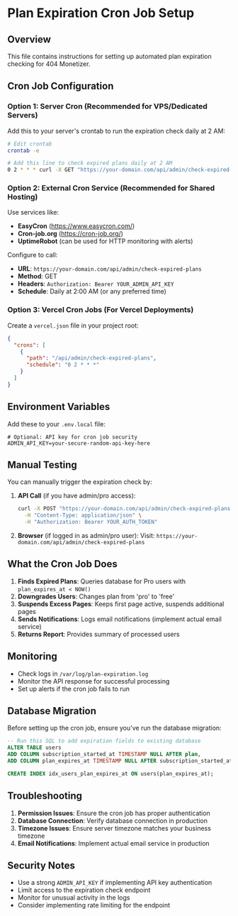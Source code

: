 # Plan Expiration Cron Job Setup

## Overview
This file contains instructions for setting up automated plan expiration checking for 404 Monetizer.

## Cron Job Configuration

### Option 1: Server Cron (Recommended for VPS/Dedicated Servers)

Add this to your server's crontab to run the expiration check daily at 2 AM:

```bash
# Edit crontab
crontab -e

# Add this line to check expired plans daily at 2 AM
0 2 * * * curl -X GET "https://your-domain.com/api/admin/check-expired-plans" -H "Authorization: Bearer YOUR_ADMIN_API_KEY" >> /var/log/plan-expiration.log 2>&1
```

### Option 2: External Cron Service (Recommended for Shared Hosting)

Use services like:
- **EasyCron** (https://www.easycron.com/)
- **Cron-job.org** (https://cron-job.org/)
- **UptimeRobot** (can be used for HTTP monitoring with alerts)

Configure to call:
- **URL**: `https://your-domain.com/api/admin/check-expired-plans`
- **Method**: GET
- **Headers**: `Authorization: Bearer YOUR_ADMIN_API_KEY`
- **Schedule**: Daily at 2:00 AM (or any preferred time)

### Option 3: Vercel Cron Jobs (For Vercel Deployments)

Create a `vercel.json` file in your project root:

```json
{
  "crons": [
    {
      "path": "/api/admin/check-expired-plans",
      "schedule": "0 2 * * *"
    }
  ]
}
```

## Environment Variables

Add these to your `.env.local` file:

```env
# Optional: API key for cron job security
ADMIN_API_KEY=your-secure-random-api-key-here
```

## Manual Testing

You can manually trigger the expiration check by:

1. **API Call** (if you have admin/pro access):
   ```bash
   curl -X POST "https://your-domain.com/api/admin/check-expired-plans" \
     -H "Content-Type: application/json" \
     -H "Authorization: Bearer YOUR_AUTH_TOKEN"
   ```

2. **Browser** (if logged in as admin/pro user):
   Visit: `https://your-domain.com/api/admin/check-expired-plans`

## What the Cron Job Does

1. **Finds Expired Plans**: Queries database for Pro users with `plan_expires_at < NOW()`
2. **Downgrades Users**: Changes plan from 'pro' to 'free'
3. **Suspends Excess Pages**: Keeps first page active, suspends additional pages
4. **Sends Notifications**: Logs email notifications (implement actual email service)
5. **Returns Report**: Provides summary of processed users

## Monitoring

- Check logs in `/var/log/plan-expiration.log`
- Monitor the API response for successful processing
- Set up alerts if the cron job fails to run

## Database Migration

Before setting up the cron job, ensure you've run the database migration:

```sql
-- Run this SQL to add expiration fields to existing database
ALTER TABLE users 
ADD COLUMN subscription_started_at TIMESTAMP NULL AFTER plan,
ADD COLUMN plan_expires_at TIMESTAMP NULL AFTER subscription_started_at;

CREATE INDEX idx_users_plan_expires_at ON users(plan_expires_at);
```

## Troubleshooting

1. **Permission Issues**: Ensure the cron job has proper authentication
2. **Database Connection**: Verify database connection in production
3. **Timezone Issues**: Ensure server timezone matches your business timezone
4. **Email Notifications**: Implement actual email service in production

## Security Notes

- Use a strong `ADMIN_API_KEY` if implementing API key authentication
- Limit access to the expiration check endpoint
- Monitor for unusual activity in the logs
- Consider implementing rate limiting for the endpoint 